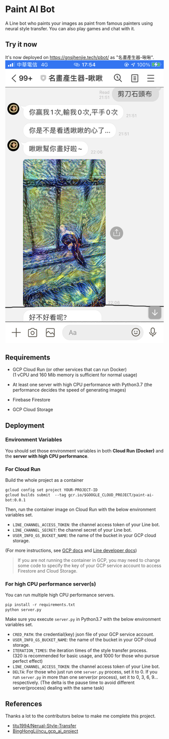 # Paint AI Bot

A Line bot who paints your images as paint from famous painters using neural style transfer. You can also play games and chat with it.

## Try it now

It's now deployed on https://gnsjhenjie.tech/pbot/ as "名畫產生器-啾啾".
![image](https://github.com/gnsJhenJie/paint-ai-bot/blob/010a43fea4fe469a76afd259f312e60a7d82210c/docs/images/IMG_6853.PNG)

## Requirements

- GCP Cloud Run (or other services that can run Docker)  
  (1 vCPU and 160 Mib memory is sufficient for normal usage)
- At least one server with high CPU performance with Python3.7
  (the performance decides the speed of generating images)
- Firebase Firestore

- GCP Cloud Storage

## Deployment

### **Environment Variables**

You should set those environment variables in both **Cloud Run (Docker)** and the **server with high CPU performance**.

### **For Cloud Run**

Build the whole project as a container

```shell
gcloud config set project YOUR-PROJECT-ID
gcloud builds submit  --tag gcr.io/$GOOGLE_CLOUD_PROJECT/paint-ai-bot:0.0.1
```

Then, run the container image on Cloud Run with the below environment variables set.

- `LINE_CHANNEL_ACCESS_TOKEN`: the channel access token of your Line bot.
- `LINE_CHANNEL_SECRET`: the channel secret of your Line bot.
- `USER_INFO_GS_BUCKET_NAME`: the name of the bucket in your GCP cloud storage.

(For more instructions, see [GCP docs](https://cloud.google.com/run/docs/quickstarts?hl=zh-tw) and [Line developer docs](https://developers.line.biz/en/docs/messaging-api/))

> If you are not running the container in GCP, you may need to change some code to specify the key of your GCP service account to access Firestore and Cloud Storage.

### **For high CPU performance server(s)**

You can run multiple high CPU performance servers.

```shell
pip install -r requirements.txt
python server.py
```

Make sure you execute `server.py` in Python3.7 with the below environment variables set.

- `CRED_PATH`: the credential(key) json file of your GCP service account.
- `USER_INFO_GS_BUCKET_NAME`: the name of the bucket in your GCP cloud storage.
- `ITERATION_TIMES`: the iteration times of the style transfer process.  
  (320 is recommended for basic usage, and 1000 for those who pursue perfect effect)
- `LINE_CHANNEL_ACCESS_TOKEN`: the channel access token of your Line bot.
- `DELTA`: For those who just run one `server.py` process, set it to 0. If you run `server.py` in more than one server(or process), set it to 0, 3, 6, 9... respectively. (The delta is the pause time to avoid different server(process) dealing with the same task)

## References

Thanks a lot to the contributors below to make me complete this project.

- [titu1994/Nerual-Style-Transfer](https://github.com/titu1994/Neural-Style-Transfer)
- [BingHongLi/ncu_gcp_ai_project](https://github.com/BingHongLi/ncu_gcp_ai_project)
